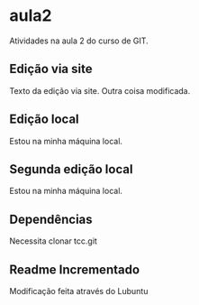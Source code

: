 # aula2
Atividades na aula 2 do curso de GIT.

## Edição via site
Texto da edição via site.
Outra coisa modificada.

## Edição local
Estou na minha máquina local.

## Segunda edição local
Estou na minha máquina local.

## Dependências
Necessita clonar tcc.git

## Readme Incrementado
Modificação feita através do Lubuntu
